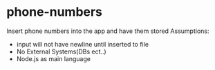 # phone-numbers
Insert phone numbers into the app and have them stored
Assumptions:
 - input will not have newline until inserted to file
 - No External Systems(DBs ect..)
 - Node.js as main language
